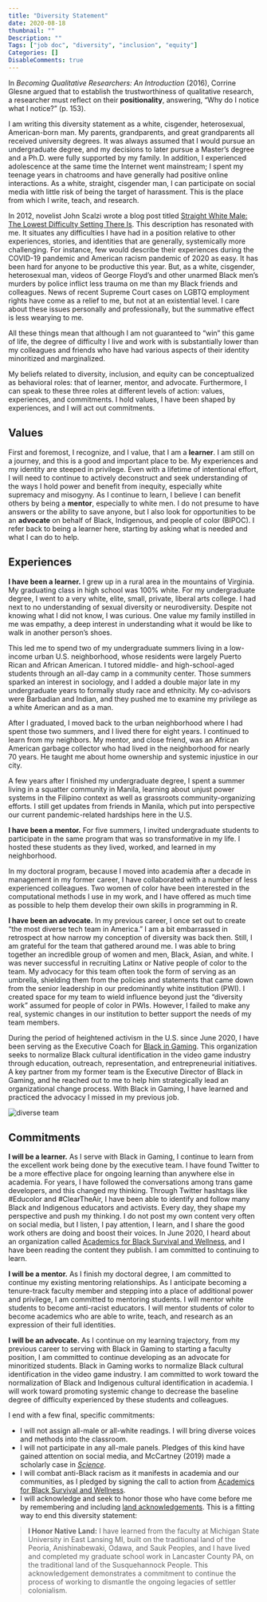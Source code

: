 ```yaml
---
title: "Diversity Statement"
date: 2020-08-18
thumbnail: ""
Description: ""
Tags: ["job doc", "diversity", "inclusion", "equity"]
Categories: []
DisableComments: true
---
```


In *Becoming Qualitative Researchers: An Introduction* (2016), Corrine Glesne argued that to establish the trustworthiness of qualitative research, a researcher must reflect on their **positionality**, answering, “Why do I notice what I notice?” (p. 153). 

I am writing this diversity statement as a white, cisgender, heterosexual, American-born man. My parents, grandparents, and great grandparents all received university degrees. It was always assumed that I would pursue an undergraduate degree, and my decisions to later pursue a Master’s degree and a Ph.D. were fully supported by my family. In addition, I experienced adolescence at the same time the Internet went mainstream; I spent my teenage years in chatrooms and have generally had positive online interactions. As a white, straight, cisgender man, I can participate on social media with little risk of being the target of harassment. This is the place from which I write, teach, and research.

In 2012, novelist John Scalzi wrote a blog post titled [Straight White Male: The Lowest Difficulty Setting There Is](https://whatever.scalzi.com/2012/05/15/straight-white-male-the-lowest-difficulty-setting-there-is/). This description has resonated with me. It situates any difficulties I have had in a position relative to other experiences, stories, and identities that are generally, systemically more challenging. For instance, few would describe their experiences during the COVID-19 pandemic and American racism pandemic of 2020 as easy. It has been hard for anyone to be productive this year. But, as a white, cisgender, heterosexual man, videos of George Floyd’s and other unarmed Black men’s murders by police inflict less trauma on me than my Black friends and colleagues. News of recent Supreme Court cases on LGBTQ employment rights have come as a relief to me, but not at an existential level. I care about these issues personally and professionally, but the summative effect is less wearying to me. 

All these things mean that although I am not guaranteed to “win” this game of life, the degree of difficulty I live and work with is substantially lower than my colleagues and friends who have had various aspects of their identity minoritized and marginalized.

My beliefs related to diversity, inclusion, and equity can be conceptualized as behavioral roles: that of learner, mentor, and advocate. Furthermore, I can speak to these three roles at different levels of action: values, experiences, and commitments. I hold values, I have been shaped by experiences, and I will act out commitments.

## Values

First and foremost, I recognize, and I value, that I am a **learner**. I am still on a journey, and this is a good and important place to be. My experiences and my identity are steeped in privilege. Even with a lifetime of intentional effort, I will need to continue to actively deconstruct and seek understanding of the ways I hold power and benefit from inequity, especially white supremacy and misogyny. As I continue to learn, I believe I can benefit others by being a **mentor**, especially to white men. I do not presume to have answers or the ability to save anyone, but I also look for opportunities to be an **advocate** on behalf of Black, Indigenous, and people of color (BIPOC). I refer back to being a learner here, starting by asking what is needed and what I can do to help.

## Experiences

**I have been a learner.** I grew up in a rural area in the mountains of Virginia. My graduating class in high school was 100% white. For my undergraduate degree, I went to a very white, elite, small, private, liberal arts college. I had next to no understanding of sexual diversity or neurodiversity. Despite not knowing what I did not know, I was curious. One value my family instilled in me was empathy, a deep interest in understanding what it would be like to walk in another person’s shoes. 

This led me to spend two of my undergraduate summers living in a low-income urban U.S. neighborhood, whose residents were largely Puerto Rican and African American. I tutored middle- and high-school-aged students through an all-day camp in a community center. Those summers sparked an interest in sociology, and I added a double major late in my undergraduate years to formally study race and ethnicity. My co-advisors were Barbadian and Indian, and they pushed me to examine my privilege as a white American and as a man. 

After I graduated, I moved back to the urban neighborhood where I had spent those two summers, and I lived there for eight years. I continued to learn from my neighbors. My mentor, and close friend, was an African American garbage collector who had lived in the neighborhood for nearly 70 years. He taught me about home ownership and systemic injustice in our city. 

A few years after I finished my undergraduate degree, I spent a summer living in a squatter community in Manila, learning about unjust power systems in the Filipino context as well as grassroots community-organizing efforts. I still get updates from friends in Manila, which put into perspective our current pandemic-related hardships here in the U.S.

**I have been a mentor.** For five summers, I invited undergraduate students to participate in the same program that was so transformative in my life. I hosted these students as they lived, worked, and learned in my neighborhood. 

In my doctoral program, because I moved into academia after a decade in management in my former career, I have collaborated with a number of less experienced colleagues. Two women of color have been interested in the computational methods I use in my work, and I have offered as much time as possible to help them develop their own skills in programming in R.

**I have been an advocate.** In my previous career, I once set out to create “the most diverse tech team in America.” I am a bit embarrassed in retrospect at how narrow my conception of diversity was back then. Still, I am grateful for the team that gathered around me. I was able to bring together an incredible group of women and men, Black, Asian, and white. I was never successful in recruiting Latinx or Native people of color to the team. My advocacy for this team often took the form of serving as an umbrella, shielding them from the policies and statements that came down from the senior leadership in our predominantly white institution (PWI). I created space for my team to wield influence beyond just the “diversity work” assumed for people of color in PWIs. However, I failed to make any real, systemic changes in our institution to better support the needs of my team members.

During the period of heightened activism in the U.S. since June 2020, I have been serving as the Executive Coach for [Black in Gaming](https://blackingaming.com/). This organization seeks to normalize Black cultural identification in the video game industry through education, outreach, representation, and entrepreneurial initiatives. A key partner from my former team is the Executive Director of Black in Gaming, and he reached out to me to help him strategically lead an organizational change process. With Black in Gaming, I have learned and practiced the advocacy I missed in my previous job.

![diverse team](/images/diverse-team.jpg)

## Commitments

**I will be a learner.** As I serve with Black in Gaming, I continue to learn from the excellent work being done by the executive team. I have found Twitter to be a more effective place for ongoing learning than anywhere else in academia. For years, I have followed the conversations among trans game developers, and this changed my thinking. Through Twitter hashtags like #Educolor and #ClearTheAir, I have been able to identify and follow many Black and Indigenous educators and activists. Every day, they shape my perspective and push my thinking. I do not post my own content very often on social media, but I listen, I pay attention, I learn, and I share the good work others are doing and boost their voices. In June 2020, I heard about an organization called [Academics for Black Survival and Wellness](https://www.academics4blacklives.com/), and I have been reading the content they publish. I am committed to continuing to learn.

**I will be a mentor.** As I finish my doctoral degree, I am committed to continue my existing mentoring relationships. As I anticipate becoming a tenure-track faculty member and stepping into a place of additional power and privilege, I am committed to mentoring students. I will mentor white students to become anti-racist educators. I will mentor students of color to become academics who are able to write, teach, and research as an expression of their full identities.

**I will be an advocate.** As I continue on my learning trajectory, from my previous career to serving with Black in Gaming to starting a faculty position, I am committed to continue developing as an advocate for minoritized students. Black in Gaming works to normalize Black cultural identification in the video game industry. I am committed to work toward the normalization of Black and Indigenous cultural identification in academia. I will work toward promoting systemic change to decrease the baseline degree of difficulty experienced by these students and colleagues.

I end with a few final, specific commitments:

- I will not assign all-male or all-white readings. I will bring diverse voices and methods into the classroom.
- I will not participate in any all-male panels. Pledges of this kind have gained attention on social media, and McCartney (2019) made a scholarly case in *[Science](https://science.sciencemag.org/content/364/6444/967.6)*.
- I will combat anti-Black racism as it manifests in academia and our communities, as I pledged by signing the call to action from [Academics for Black Survival and Wellness](https://www.academics4blacklives.com/). 
- I will acknowledge and seek to honor those who have come before me by remembering and including [land acknowledgements](http://landacknowledgements.org/). This is a fitting way to end this diversity statement:

> **I Honor Native Land:** I have learned from the faculty at Michigan State University in East Lansing MI, built on the traditional land of the Peoria, Anishinabewaki, Odawa, and Sauk Peoples, and I have lived and completed my graduate school work in Lancaster County PA, on the traditional land of the Susquehannock People. This acknowledgement demonstrates a commitment to continue the process of working to dismantle the ongoing legacies of settler colonialism.
